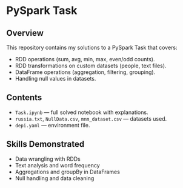 # PySpark Task

## Overview
This repository contains my solutions to a PySpark Task that covers:
- RDD operations (sum, avg, min, max, even/odd counts).
- RDD transformations on custom datasets (people, text files).
- DataFrame operations (aggregation, filtering, grouping).
- Handling null values in datasets.

## Contents
- `Task.ipynb` — full solved notebook with explanations.
- `russia.txt`, `NullData.csv`, `mnm_dataset.csv` — datasets used.
- `depi.yaml` — environment file.

## Skills Demonstrated
- Data wrangling with RDDs
- Text analysis and word frequency
- Aggregations and groupBy in DataFrames
- Null handling and data cleaning
